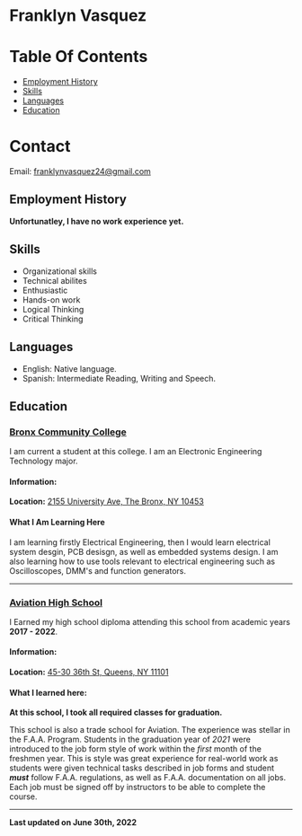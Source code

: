 # Franklyn Vasquez

# Table Of Contents

  - [Employment History](#employment-history)
  - [Skills](#skills)
  - [Languages](#languages)
  - [Education](#Education)


# Contact

  Email: franklynvasquez24@gmail.com


## Employment History

  **Unfortunatley, I have no work experience yet.**


## Skills

  - Organizational skills
  - Technical abilites
  - Enthusiastic
  - Hands-on work
  - Logical Thinking
  - Critical Thinking


## Languages

  - English: Native language.
  - Spanish: Intermediate Reading, Writing and Speech.


## Education

### [Bronx Community College](http://www.bcc.cuny.edu/)

  I am current a student at this college. I am an Electronic Engineering Technology major.

#### Information:

  **Location:** [2155 University Ave, The Bronx, NY 10453](https://goo.gl/maps/ingAJKij6KvaHfxd6)

#### What I Am Learning Here

  I am learning firstly Electrical Engineering, then I would learn electrical system desgin, PCB
  desisgn, as well as embedded systems design. I am also learning how to use tools relevant to
  electrical engineering such as Oscilloscopes, DMM's and function generators.

--------------------

### [Aviation High School](https://www.aviationhs.net/)

  I Earned my high school diploma attending this school from academic years **2017 - 2022**.

#### Information:

  **Location:** [45-30 36th St, Queens, NY 11101](https://goo.gl/maps/2AUceoaK7MqmmnLa6)

#### What I learned here:

  **At this school, I took all required classes for graduation.**

  This school is also a trade school for Aviation. The experience was stellar in the
  F.A.A. Program. Students in the graduation year of *2021* were introduced to the
  job form style of work within the *first* month of the freshmen year. This is style
  was great experience for real-world work as students were given technical tasks described
  in job forms and student ***must*** follow F.A.A. regulations, as well as F.A.A. documentation
  on all jobs. Each job must be signed off by instructors to be able to complete the course.


--------------------

**Last updated on June 30th, 2022**